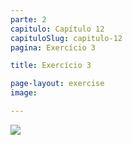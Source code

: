 ```yaml
---
parte: 2
capitulo: Capítulo 12
capituloSlug: capitulo-12
pagina: Exercício 3

title: Exercício 3

page-layout: exercise
image:

---
```


<img src="{{site.baseurl}}/assets/graphics/content/2_5_1_3.png"/>
